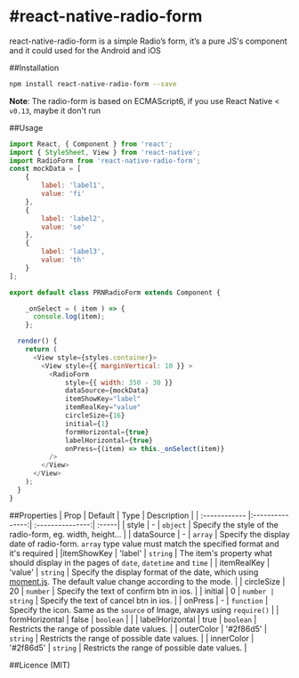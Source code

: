 #react-native-radio-form
=================================================
react-native-radio-form is a simple Radio’s form, it’s a pure JS's component and it could used for the Android and iOS


##Installation
```bash
npm install react-native-radio-form --save
```
**Note**: The radio-form is based on ECMAScript6, if you use React Native < `v0.13`, maybe it don't run


##Usage
```javascript
import React, { Component } from 'react';
import { StyleSheet, View } from 'react-native';
import RadioForm from 'react-native-radio-form';
const mockData = [
    {
        label: 'label1',
        value: 'fi'
    },
    {
        label: 'label2',
        value: 'se'
    },
    {
        label: 'label3',
        value: 'th'
    }
];

export default class PRNRadioForm extends Component {

    _onSelect = ( item ) => {
      console.log(item);
    };

  render() {
    return (
      <View style={styles.container}>
        <View style={{ marginVertical: 10 }} >
          <RadioForm
              style={{ width: 350 - 30 }}
              dataSource={mockData}
              itemShowKey="label"
              itemRealKey="value"
              circleSize={16}
              initial={1}
              formHorizontal={true}
              labelHorizontal={true}
              onPress={(item) => this._onSelect(item)}
          />
        </View>
      </View>
    );
  }
}
```
##Properties
| Prop  | Default  | Type | Description |
| :------------ |:---------------:| :---------------:| :-----|
| style | - | `object` | Specify the style of the radio-form, eg. width, height...  |
| dataSource | - | `array` | Specify the display date of radio-form. `array` type value must match the specified format and it's required |
|itemShowKey | 'label' | `string` | The item's property what should display in the pages of `date`, `datetime` and `time` |
| itemRealKey | 'value' | `string` | Specify the display format of the date, which using [moment.js](http://momentjs.com/). The default value change according to the mode. |
| circleSize | 20 | `number` | Specify the text of confirm btn in ios. |
| initial | 0 | `number | string` | Specify the text of cancel btn in ios. |
| onPress | - | `function` | Specify the icon. Same as the `source` of Image, always using `require()` |
| formHorizontal | false | `boolean` |  |
| labelHorizontal | true | `boolean` | Restricts the range of possible date values. |
| outerColor | '#2f86d5' | `string` | Restricts the range of possible date values. |
| innerColor | '#2f86d5' | `string` | Restricts the range of possible date values. |


##Licence
(MIT)


